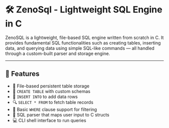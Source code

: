 # 🛠️ ZenoSql - Lightweight SQL Engine in C
ZenoSQL is a lightweight, file-based SQL engine written from scratch in C. It provides fundamental SQL functionalities such as creating tables, inserting data, and querying data using simple SQL-like commands — all handled through a custom-built parser and storage engine.


---

## 🚀 Features

- 📁 File-based persistent table storage
- 📄 `CREATE TABLE` with custom schemas
- 📝 `INSERT INTO` to add data rows
- 🔍 `SELECT * FROM` to fetch table records
- 🎯 Basic `WHERE` clause support for filtering
- 🧠 SQL parser that maps user input to C structs
- 💻 CLI shell interface to run queries


